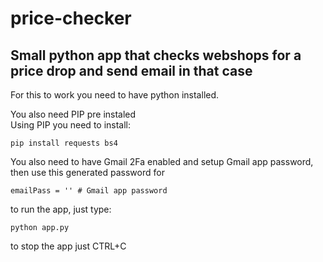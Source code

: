 # price-checker

## Small python app that checks webshops for a price drop and send email in that case

For this to work you need to have python installed. <br>

You also need PIP pre instaled <br>
Using PIP you need to install:
``` 
pip install requests bs4
```
You also need to have Gmail 2Fa enabled and setup Gmail app password, then use this generated password for
```
emailPass = '' # Gmail app password
```

to run the app, just type:
```
python app.py
```
to stop the app just CTRL+C
